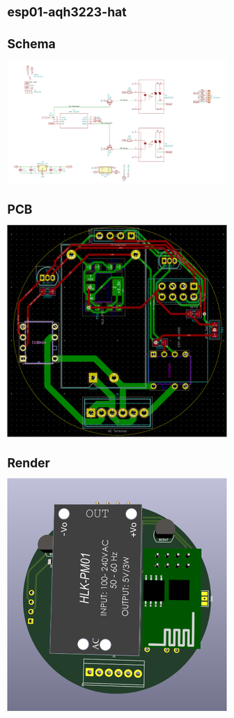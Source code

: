 # esp01-aqh3223-hat

# Schema
![Schematic](esp01-aqh3223-schema.png)

# PCB
![PCB](esp01-aqh3223-pcb.png)

# Render
![Render](esp01-aqh3223-3d.png)
